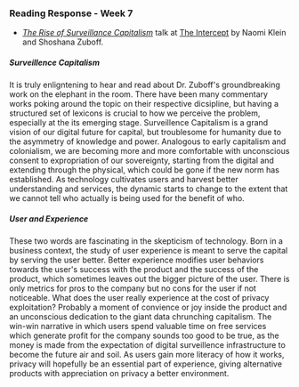 ### Reading Response - Week 7
- [*The Rise of Surveillance Capitalism*](https://www.youtube.com/watch?v=2s4Y-uZG5zk)  talk at [The Intercept](https://theintercept.com/) by Naomi Klein and Shoshana Zuboff.

##### Surveillence Capitalism
It is truly enligntening to hear and read about Dr. Zuboff's groundbreaking work on the elephant in the room. There have been many commentary works poking around the topic on their respective dicsipline, but having a structured set of lexicons is crucial to how we perceive the problem, especially at the its emerging stage. Surveillence Capitalism is a grand vision of our digital future for capital, but troublesome for humanity due to the asymmetry of knowledge and power. Analogous to early capitalism and colonialism, we are becoming more and more comfortable with unconscious consent to expropriation of our sovereignty, starting from the digital and extending through the physical, which could be gone if the new norm has established. As technology cultivates users and harvest better understanding and services, the dynamic starts to change to the extent that we cannot tell who actually is being used for the benefit of who.

##### User and Experience
These two words are fascinating in the skepticism of technology. Born in a business context, the study of user experience is meant to serve the capital by serving the user better. Better experience  modifies user behaviors towards the user's success with the product and the success of the product, which sometimes leaves out the bigger picture of the user. There is only metrics for pros to the company but no cons for the user if not noticeable. What does the user really experience at the cost of privacy exploitation? Probably a moment of convience or joy inside the product and an unconscious dedication to the giant data chrunching capitalism. The win-win narrative in which users spend valuable time on free services which generate profit for the company sounds too good to be true, as the money is made from the expectation of digital surveillence infrastructure to become the future air and soil. As users gain more literacy of how it works, privacy will hopefully be an essential part of experience, giving alternative products with appreciation on privacy a better environment.

